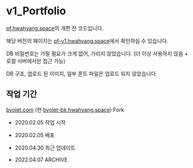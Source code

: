 # v1_Portfolio

[pf.hwahyang.space](https://pf.hwahyang.space)의 개편 전 코드입니다.

해당 버전의 페이지는 [pf-v1.hwahyang.space](https://pf-v1.hwahyang.space)에서 확인하실 수 있습니다.

DB 비밀번호는 가릴 필요가 크게 없어, 가리지 않았습니다. (더 이상 사용하지 않음 + 로컬 서버에서만 접근 가능)

DB 구조, 업로드 된 이미지, 일부 폰트 파일은 업로드 되지 않았습니다.

## 작업 기간

[byolet.com](https://byolet.com) (현 [byolet-bk.hwahyang.space](https://byolet-bk.hwahyang.space)) Fork

- 2020.02.05 작업 시작

- 2020.02.05 배포

- 2020.04.30 최근 업데이트

- 2022.04.07 ARCHIVE